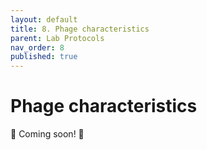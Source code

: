 ```yaml
---
layout: default
title: 8. Phage characteristics
parent: Lab Protocols
nav_order: 8
published: true
---
```



# Phage characteristics


🚧 Coming soon! 🚧